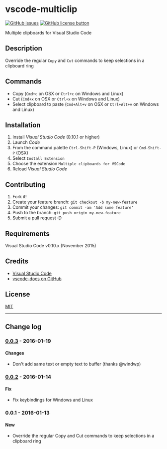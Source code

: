 # vscode-multiclip

[![GitHub issues](https://img.shields.io/github/issues/stef-levesque/vscode-multiclip.svg)](https://github.com/stef-levesque/vscode-multiclip/issues)
[![GitHub license button](https://img.shields.io/github/license/stef-levesque/vscode-multiclip.svg)](https://github.com/stef-levesque/vscode-multiclip/blob/master/LICENSE.md)

Multiple clipboards for Visual Studio Code

## Description

Override the regular `Copy` and `Cut` commands to keep selections in a clipboard ring

## Commands

* Copy (`Cmd+c` on OSX or `Ctrl+c` on Windows and Linux)
* Cut (`Cmd+x` on OSX or `Ctrl+x` on Windows and Linux)
* Select clipboard to paste  (`Cmd+Alt+v` on OSX or `Ctrl+Alt+v` on Windows and Linux)

## Installation

1. Install *Visual Studio Code* (0.10.1 or higher)
2. Launch *Code*
3. From the command palette `Ctrl-Shift-P` (Windows, Linux) or `Cmd-Shift-P` (OSX)
4. Select `Install Extension`
5. Choose the extension `Multiple clipboards for VSCode`
6. Reload *Visual Studio Code*

## Contributing

1. Fork it!
2. Create your feature branch: `git checkout -b my-new-feature`
3. Commit your changes: `git commit -am 'Add some feature'`
4. Push to the branch: `git push origin my-new-feature`
5. Submit a pull request :D

## Requirements

Visual Studio Code v0.10.x (November 2015)

## Credits

* [Visual Studio Code](https://code.visualstudio.com/)
* [vscode-docs on GitHub](https://github.com/Microsoft/vscode-docs)

## License

[MIT](LICENSE.md)

---

## Change log

### [0.0.3] - 2016-01-19

#### Changes

* Don't add same text or empty text to buffer (thanks @windwp)

### [0.0.2] - 2016-01-14

#### Fix

* Fix keybindings for Windows and Linux

### 0.0.1 - 2016-01-13

#### New

* Override the regular Copy and Cut commands to keep selections in a clipboard ring

[0.0.3]: https://github.com/stef-levesque/vscode-multiclip/compare/9d87335cf1c079a86bd21c53f33c9573afe6fb4a...7f174cbf6cf9540e846059f576fc4daad1a87136
[0.0.2]: https://github.com/stef-levesque/vscode-multiclip/compare/f5499ab2e7d1175f2ded691fe98fe3fc4e34704e...9d87335cf1c079a86bd21c53f33c9573afe6fb4a
